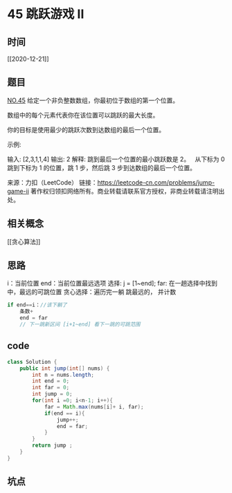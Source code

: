 # 45 跳跃游戏 II
## 时间
[[2020-12-21]]
## 题目
[NO.45](https://leetcode-cn.com/problems/jump-game-ii)
给定一个非负整数数组，你最初位于数组的第一个位置。

数组中的每个元素代表你在该位置可以跳跃的最大长度。

你的目标是使用最少的跳跃次数到达数组的最后一个位置。

示例:

输入: [2,3,1,1,4]
输出: 2
解释: 跳到最后一个位置的最小跳跃数是 2。
     从下标为 0 跳到下标为 1 的位置，跳 1 步，然后跳 3 步到达数组的最后一个位置。

来源：力扣（LeetCode）
链接：https://leetcode-cn.com/problems/jump-game-ii
著作权归领扣网络所有。商业转载请联系官方授权，非商业转载请注明出处。
## 相关概念
[[贪心算法]]
## 思路
i：当前位置
end：当前位置最远选项
选择: j = [1~end];
far: 在一趟选择中找到中，最远的可跳位置
贪心选择：遍历完一躺 跳最远的， 并计数 
```java
if end==i：//该下躺了
    条数+
    end = far
    // 下一跳新区间 [i+1~end] 看下一跳的可跳范围
```

## code
```java
class Solution {
    public int jump(int[] nums) {
        int n = nums.length;
        int end = 0;
        int far = 0;
        int jump = 0;
        for(int i =0; i<n-1; i++){
            far = Math.max(nums[i]+ i, far);
            if(end == i){
                jump++;
                end = far;
            }
        }
        return jump ;
    }
}


```



## 坑点